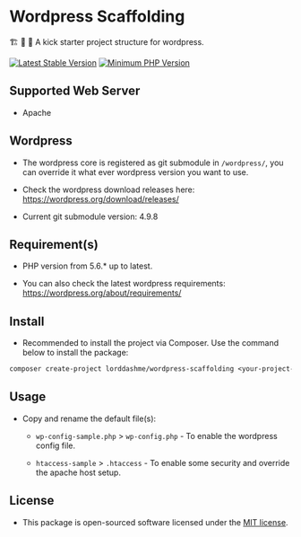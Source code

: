 # Wordpress Scaffolding

:building_construction: :construction: :construction_worker: A kick starter project structure for wordpress.

[![Latest Stable Version](https://img.shields.io/packagist/v/lorddashme/wordpress-scaffolding.svg?style=flat-square)](https://packagist.org/packages/lorddashme/wordpress-scaffolding) [![Minimum PHP Version](https://img.shields.io/badge/php-%3E%3D%205.6-8892BF.svg?style=flat-square)](https://php.net/)

## Supported Web Server

- Apache

## Wordpress

- The wordpress core is registered as git submodule in ```/wordpress/```, you can override it what ever wordpress version you want to use.

- Check the wordpress download releases here: https://wordpress.org/download/releases/

- Current git submodule version: 4.9.8

## Requirement(s)

- PHP version from 5.6.* up to latest.

- You can also check the latest wordpress requirements: <https://wordpress.org/about/requirements/>

## Install

- Recommended to install the project via Composer. Use the command below to install the package:

```txt
composer create-project lorddashme/wordpress-scaffolding <your-project-name>
```

## Usage

- Copy and rename the default file(s):

  - ```wp-config-sample.php``` > ```wp-config.php``` - To enable the wordpress config file.

  - ```htaccess-sample``` > ```.htaccess``` - To enable some security and override the apache host setup.

## License

- This package is open-sourced software licensed under the [MIT license](https://opensource.org/licenses/MIT).
